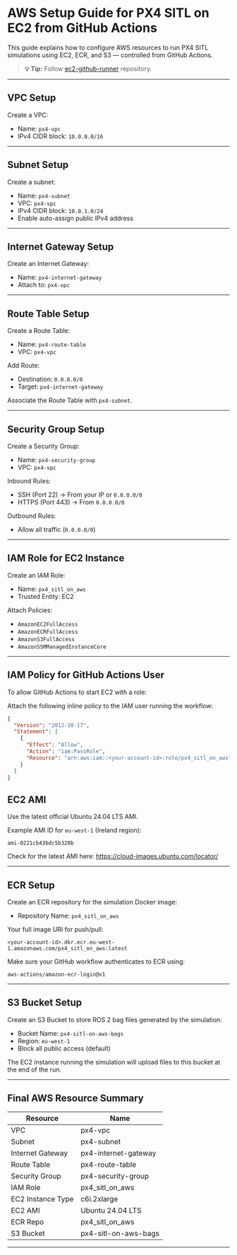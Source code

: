 # AWS Setup Guide for PX4 SITL on EC2 from GitHub Actions

This guide explains how to configure AWS resources to run PX4 SITL simulations using EC2, ECR, and S3 — controlled from GitHub Actions.

> **💡 Tip:** Follow [ec2-github-runner](https://github.com/machulav/ec2-github-runner) repository.

---

## VPC Setup

Create a VPC:

- Name: `px4-vpc`
- IPv4 CIDR block: `10.0.0.0/16`

---

## Subnet Setup

Create a subnet:

- Name: `px4-subnet`
- VPC: `px4-vpc`
- IPv4 CIDR block: `10.0.1.0/24`
- Enable auto-assign public IPv4 address

---

## Internet Gateway Setup

Create an Internet Gateway:

- Name: `px4-internet-gateway`
- Attach to: `px4-vpc`

---

## Route Table Setup

Create a Route Table:

- Name: `px4-route-table`
- VPC: `px4-vpc`

Add Route:

- Destination: `0.0.0.0/0`
- Target: `px4-internet-gateway`

Associate the Route Table with `px4-subnet`.

---

## Security Group Setup

Create a Security Group:

- Name: `px4-security-group`
- VPC: `px4-vpc`

Inbound Rules:

- SSH (Port 22) → From your IP or `0.0.0.0/0`
- HTTPS (Port 443) → From `0.0.0.0/0`

Outbound Rules:

- Allow all traffic (`0.0.0.0/0`)

---

## IAM Role for EC2 Instance

Create an IAM Role:

- Name: `px4_sitl_on_aws`
- Trusted Entity: EC2

Attach Policies:

- `AmazonEC2FullAccess`
- `AmazonECRFullAccess`
- `AmazonS3FullAccess`
- `AmazonSSMManagedInstanceCore`

---

## IAM Policy for GitHub Actions User

To allow GitHub Actions to start EC2 with a role:

Attach the following inline policy to the IAM user running the workflow:

```json
{
  "Version": "2012-10-17",
  "Statement": [
    {
      "Effect": "Allow",
      "Action": "iam:PassRole",
      "Resource": "arn:aws:iam::<your-account-id>:role/px4_sitl_on_aws"
    }
  ]
}
```

## EC2 AMI

Use the latest official Ubuntu 24.04 LTS AMI.

Example AMI ID for `eu-west-1` (Ireland region):

`ami-0221cb43bdc5b320b`

Check for the latest AMI here: https://cloud-images.ubuntu.com/locator/

---

## ECR Setup

Create an ECR repository for the simulation Docker image:

- Repository Name: `px4_sitl_on_aws`

Your full image URI for push/pull:

`<your-account-id>.dkr.ecr.eu-west-1.amazonaws.com/px4_sitl_on_aws:latest`

Make sure your GitHub workflow authenticates to ECR using:

`aws-actions/amazon-ecr-login@v1`

---

## S3 Bucket Setup

Create an S3 Bucket to store ROS 2 bag files generated by the simulation:

- Bucket Name: `px4-sitl-on-aws-bags`
- Region: `eu-west-1`
- Block all public access (default)

The EC2 instance running the simulation will upload files to this bucket at the end of the run.

---

## Final AWS Resource Summary

| Resource           | Name                          |
|-------------------|--------------------------------|
| VPC               | px4-vpc                       |
| Subnet            | px4-subnet                    |
| Internet Gateway  | px4-internet-gateway          |
| Route Table       | px4-route-table               |
| Security Group    | px4-security-group            |
| IAM Role          | px4_sitl_on_aws               |
| EC2 Instance Type | c6i.2xlarge                   |
| EC2 AMI           | Ubuntu 24.04 LTS              |
| ECR Repo          | px4_sitl_on_aws               |
| S3 Bucket         | px4-sitl-on-aws-bags          |

---
